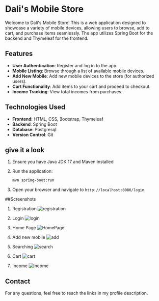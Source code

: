 # Dali's Mobile Store

Welcome to Dali's Mobile Store! This is a web application designed to showcase a variety of mobile devices, allowing users to browse, add to cart, and purchase items seamlessly. The app utilizes Spring Boot for the backend and Thymeleaf for the frontend.

## Features

- **User Authentication**: Register and log in to the app.
- **Mobile Listing**: Browse through a list of available mobile devices.
- **Add New Mobile**: Add new mobile devices to the store (for authorized users).
- **Cart Functionality**: Add items to your cart and proceed to checkout.
- **Income Tracking**: View total incomes from purchases.

## Technologies Used

- **Frontend**: HTML, CSS, Bootstrap, Thymeleaf
- **Backend**: Spring Boot
- **Database**: Postgresql
- **Version Control**: Git

## give it a look

1. Ensure you have Java JDK 17  and Maven installed
2. Run the application:

   ```bash
   mvn spring-boot:run
   ```
3. Open your browser and navigate to `http://localhost:8080/login`.

##Screenshots

1. Registration
   ![registration](https://github.com/user-attachments/assets/f8947b0c-bf57-4457-bcad-a60563952716)

2. Login
   ![login](https://github.com/user-attachments/assets/17ba67cc-3793-4ff2-af2f-a9ebd19a13e8)

3. Home Page
   ![HomePage](https://github.com/user-attachments/assets/23ff1134-e8c3-404a-b11e-bd7fcb06ceed)

4. Add new mobile
   ![add](https://github.com/user-attachments/assets/ec149c9a-a36f-45e9-8a87-c2c6206e7967)

5. Searching
   ![search](https://github.com/user-attachments/assets/4059a40b-f259-421c-a76b-60556a373d6d)

6. Cart
   ![cart](https://github.com/user-attachments/assets/ab6ad816-690a-46f1-bd9f-f54690930aa8)

7. Income
   ![income](https://github.com/user-attachments/assets/b98d4d71-b082-4ec2-9d7e-fa1e3e48c45c)

## Contact

For any questions, feel free to reach the links in my profile description.

